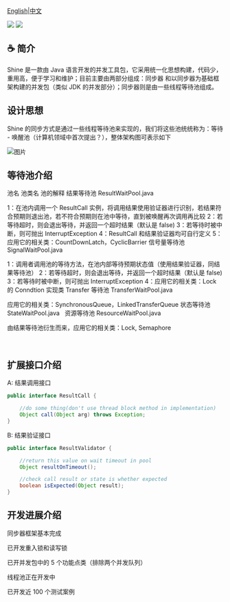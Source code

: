  <a href="https://github.com/Chris2018998/stone/tree/main/doc/Introduction/shine_readme_eng.md">English</a>|<a href="https://github.com/Chris2018998/stone/tree/main/doc/Introduction/shine_readme_cn.md">中文</a>
<p align="left">
 <a><img src="https://img.shields.io/badge/JDK-1.7+-green.svg"></a>
 <a><img src="https://img.shields.io/badge/License-LGPL%202.1-blue.svg"></a>
</p> 

## :coffee: 简介 

Shine 是一款由 Java 语言开发的并发工具包，它采用统一化思想构建，代码少，重用高，便于学习和维护；目前主要由两部分组成：同步器 和以同步器为基础框架构建的并发包（类似 JDK 的并发部分）；同步器则是由一些线程等待池组成。

## 设计思想

Shine 的同步方式是通过一些线程等待池来实现的，我们将这些池统统称为：等待 - 唤醒池（计算机领域中首次提出？），整体架构图可表示如下

![图片](https://user-images.githubusercontent.com/32663325/210122916-87e2fe68-0e97-4ffc-809d-677f97bc2c7d.png)


## 等待池介绍
池名 	池类名 	池的解释
结果等待池 	ResultWaitPool.java 	

1：在池内调用一个 ResultCall 实例，将调用结果使用验证器进行识别，若结果符合预期则退出池，若不符合预期则在池中等待，直到被唤醒再次调用再比较
2：若等待超时，则会退出等待，并返回一个超时结果（默认是 false)
3：若等待时被中断，则可抛出 InterruptException
4：ResultCall 和结果验证器均可自行定义
5：应用它的相关类：CountDownLatch，CyclicBarrier
信号量等待池 	SignalWaitPool.java 	

1：调用者调用池的等待方法，在池内部等待预期状态值（使用结果验证器，同结果等待池）
2：若等待超时，则会退出等待，并返回一个超时结果（默认是 false)
3：若等待时被中断，则可抛出 InterruptException
4：应用它的相关类：Lock 的 Conndtion 实现类
Transfer 等待池 	TransferWaitPool.java 	

应用它的相关类：SynchronousQueue，LinkedTransferQueue
状态等待池 	StateWaitPool.java 	 
资源等待池 	ResourceWaitPool.java 	

由结果等待池衍生而来，应用它的相关类：Lock, Semaphore

 

## 扩展接口介绍

A:  结果调用接口
```java
public interface ResultCall {

    //do some thing(don't use thread block method in implementation)
    Object call(Object arg) throws Exception;
}
```

B:  结果验证接口

```java
public interface ResultValidator {

    //return this value on wait timeout in pool
    Object resultOnTimeout();

    //check call result or state is whether expected
    boolean isExpected(Object result);
}
```

## 开发进展介绍

同步器框架基本完成

已开发重入锁和读写锁

已开并发包中的 5 个功能点类（排除两个并发队列）

线程池正在开发中

已开发近 100 个测试案例

 
